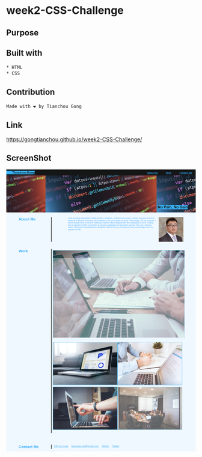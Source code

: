 # week2-CSS-Challenge

## Purpose

## Built with
```
* HTML
* CSS
```
## Contribution
```
Made with ❤️ by Tianchou Gong
```

## Link

https://gongtianchou.github.io/week2-CSS-Challenge/

## ScreenShot

![screenshot](./assets/images/screenshot.png)

